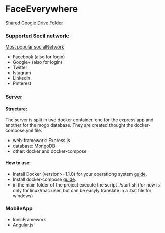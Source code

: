 # FaceEverywhere
[Shared Google Drive Folder](https://drive.google.com/folderview?id=0B8F2SIXsJf8_flFqYjJiRU5FcG85akJuRVlQcG9YZlIzdTVmYmJleVBteS0ybnFqWjhYTGM&usp=sharing)
### Supported Socil network:
[Most popular socialNetwork](http://www.ebizmba.com/articles/social-networking-websites)
  - Facebook (also for login)
  - Google+ (also for login)  
  - Twitter
  - Istagram
  - Linkedin
  - Pinterest

### Server
#### Structure:
The server is split in two docker container, one for the express app and another for the mogo database. They are created thought the docker-compose.yml file.
  - web-framework: Express.js
  - database: MongoDB
  - other: docker and docker-compose

#### How to use:
- Install Docker (version>=1.1.0) for your operationg system [guide](https://docs.docker.com/installation/). 
- Install docker-compose [guide](https://docs.docker.com/compose/install/#install-compose).
- in the main folder of the project execute the script ./start.sh (for now is only for linux/mac user, but can be easyly translate in a .bat file for windows)

### MobileApp
  - IonicFramework
  - Angular.js
